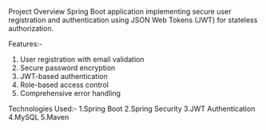 Project Overview
Spring Boot application implementing secure user registration and authentication using JSON Web Tokens (JWT) for stateless authorization.

Features:-
1. User registration with email validation
2. Secure password encryption
3. JWT-based authentication
4. Role-based access control
5. Comprehensive error handling

Technologies Used:-
1.Spring Boot
2.Spring Security
3.JWT Authentication
4.MySQL
5.Maven
